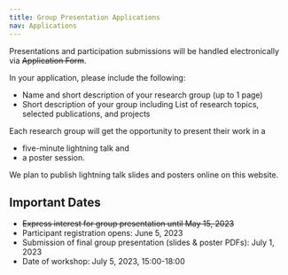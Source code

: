 ```yaml
---
title: Group Presentation Applications
nav: Applications
---
```


Presentations and participation submissions will be handled electronically via ~~Application Form~~.

In your application, please include the following:

- Name and short description of your research group (up to 1 page)
- Short description of your group including List of research topics, selected publications, and projects

Each research group will get the opportunity to present their work in a

- five-minute lightning talk and 
- a poster session. 

We plan to publish lightning talk slides and posters online on this website.

## Important Dates
- ~~Express interest for group presentation until May 15, 2023~~
- Participant registration opens: June 5, 2023 
- Submission of final group presentation (slides & poster PDFs): July 1, 2023
- Date of workshop: July 5, 2023, 15:00-18:00